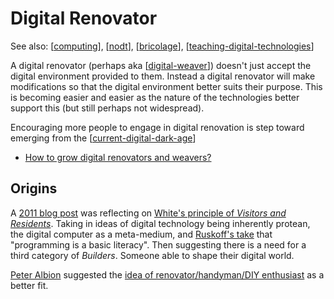 <!--
 Copyright (C) 2023 David Jones
 
 This program is free software: you can redistribute it and/or modify
 it under the terms of the GNU Affero General Public License as
 published by the Free Software Foundation, either version 3 of the
 License, or (at your option) any later version.
 
 This program is distributed in the hope that it will be useful,
 but WITHOUT ANY WARRANTY; without even the implied warranty of
 MERCHANTABILITY or FITNESS FOR A PARTICULAR PURPOSE.  See the
 GNU Affero General Public License for more details.
 
 You should have received a copy of the GNU Affero General Public License
 along with this program.  If not, see <http://www.gnu.org/licenses/>.
-->

# Digital Renovator

See also: [[computing]], [[nodt]], [[bricolage]], [[teaching-digital-technologies]]

A digital renovator (perhaps aka [[digital-weaver]]) doesn't just accept the digital environment provided to them. Instead a digital renovator will make modifications so that the digital environment better suits their purpose. This is becoming easier and easier as the nature of the technologies better support this (but still perhaps not widespread).

Encouraging more people to engage in digital renovation is step toward emerging from the [[current-digital-dark-age]]

- [How to grow digital renovators and weavers?](https://djon.es/blog/2014/11/07/established-versus-affordances-part-of-the-reason-institutional-e-learning-is-like-teenage-sex/#growing-digital-renovators-and-builders)

## Origins

A [2011 blog post](https://djon.es/blog/2011/07/31/residents-and-visitors-are-builders-the-forgotten-category/) was reflecting on [White's principle of _Visitors and Residents_](http://tallblog.conted.ox.ac.uk/index.php/2009/10/14/visitors-residents-the-video/#). Taking in ideas of digital technology being inherently protean, the digital computer as a meta-medium, and [Ruskoff's take](https://www.huffpost.com/entry/programming-literacy_b_745126) that "programming is a basic literacy". Then suggesting there is a need for a third category of _Builders_. Someone able to shape their digital world.

[Peter Albion](https://dralb.albion.id.au/) suggested the [idea of renovator/handyman/DIY enthusiast](https://www.huffpost.com/entry/programming-literacy_b_745126) as a better fit.



[//begin]: # "Autogenerated link references for markdown compatibility"
[computing]: computing "Computing"
[nodt]: ../nodt/nodt "Nature of Digital Technology"
[bricolage]: ../Bricolage/bricolage "Bricolage"
[teaching-digital-technologies]: ../Teaching/Digital_Technologies/teaching-digital-technologies "Teaching Digital Technologies"
[digital-weaver]: digital-weaver "Digital Weaver"
[current-digital-dark-age]: current-digital-dark-age "Current Digital Dark Age"
[//end]: # "Autogenerated link references"